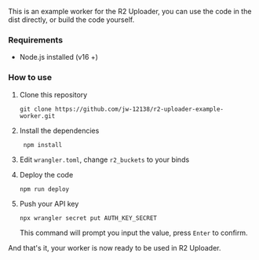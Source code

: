 This is an example worker for the R2 Uploader, you can use the code in the dist directly, or build the code yourself.

### Requirements

- Node.js installed (v16 +)

### How to use

1. Clone this repository
   ```shell
   git clone https://github.com/jw-12138/r2-uploader-example-worker.git
   ```
2. Install the dependencies
   ```shell
    npm install
   ```
   
3. Edit `wrangler.toml`, change `r2_buckets` to your binds

4. Deploy the code
   ```shell
   npm run deploy
   ```
5. Push your API key
   ```shell
   npx wrangler secret put AUTH_KEY_SECRET
   ```

   This command will prompt you input the value, press `Enter` to confirm.

And that's it, your worker is now ready to be used in R2 Uploader.
